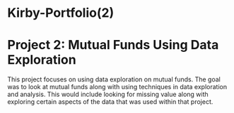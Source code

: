 # Kirby-Portfolio(2)

# Project 2: Mutual Funds Using Data Exploration
  This project focuses on using data exploration on mutual funds. The goal was to look at mutual funds along with using techniques in data exploration and analysis. This would include looking for missing value along with exploring certain aspects of the data that was used within that project.
  
